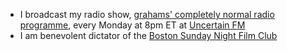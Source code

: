 - I broadcast my radio show, [grahams' completely normal radio programme](https://radio.dosburros.com/), every Monday at 8pm ET at [Uncertain FM](https://uncertain.fm/)
- I am benevolent dictator of the [Boston Sunday Night Film Club](https://boston.sundaynightfilmclub.com/)


<!--
**grahams/grahams** is a ✨ _special_ ✨ repository because its `README.md` (this file) appears on your GitHub profile.

Here are some ideas to get you started:

- 🔭 I’m currently working on ...
- 🌱 I’m currently learning ...
- 👯 I’m looking to collaborate on ...
- 🤔 I’m looking for help with ...
- 💬 Ask me about ...
- 📫 How to reach me: ...
- 😄 Pronouns: ...
- ⚡ Fun fact: ...
-->
